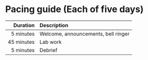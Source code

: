 # Pacing guide (Each of five days)

Duration|Description
-:|:-
5 minutes|Welcome, announcements, bell ringer
45 minutes|Lab work
5 minutes|Debrief
